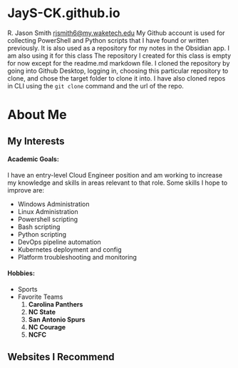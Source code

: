 # JayS-CK.github.io
R. Jason Smith
rjsmith6@my.waketech.edu
My Github account is used for collecting PowerShell and Python scripts that I have found or written previously. It is also used as a repository for my notes in the Obsidian app. I am also using it for this class
The repository I created for this class is empty for now except for the readme.md markdown file. 
I cloned the repository by going into Github Desktop, logging in, choosing this particular repository to clone, and chose the target folder to clone it into. I have also cloned repos in CLI using the `git clone` command and the url of the repo.





# About Me

## My Interests

#### Academic Goals:
I have an entry-level Cloud Engineer position and am working to increase my knowledge and skills in areas relevant to that role. Some skills I hope to improve are:
 * Windows Administration
 * Linux Administration
 * Powershell scripting
 * Bash scripting
 * Python scripting
 * DevOps pipeline automation
 * Kubernetes deployment and config
 * Platform troubleshooting and monitoring

 #### Hobbies:
 * Sports
  * Favorite Teams
    1. **Carolina Panthers**
    2. **NC State**
    3. **San Antonio Spurs**
    4. **NC Courage**
    5. **NCFC**

## Websites I Recommend

